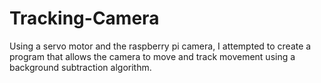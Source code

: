 # Tracking-Camera
Using a servo motor and the raspberry pi camera, I attempted to create a program that allows the camera to move and track movement using a background subtraction algorithm.
